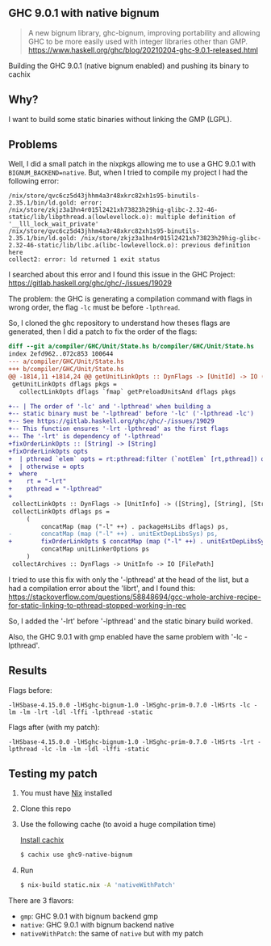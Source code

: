 ## GHC 9.0.1 with native bignum

> A new bignum library, ghc-bignum, improving portability and allowing GHC to
be more easily used with integer libraries other than GMP.
https://www.haskell.org/ghc/blog/20210204-ghc-9.0.1-released.html

Building the GHC 9.0.1 (native bignum enabled) and pushing its binary to
cachix

## Why?

I want to build some static binaries without linking the GMP (LGPL).

## Problems

Well, I did a small patch in the nixpkgs allowing me to use a GHC 9.0.1 with
`BIGNUM_BACKEND=native`. But, when I tried to compile my project I had the
following error:

```
/nix/store/qvc6cz5d43jhhm4a3r48xkrc82xh1s95-binutils-2.35.1/bin/ld.gold: error: /nix/store/zkjz3a1hn4r015l2421xh73823h29hig-glibc-2.32-46-static/lib/libpthread.a(lowlevellock.o): multiple definition of '__lll_lock_wait_private'
/nix/store/qvc6cz5d43jhhm4a3r48xkrc82xh1s95-binutils-2.35.1/bin/ld.gold: /nix/store/zkjz3a1hn4r015l2421xh73823h29hig-glibc-2.32-46-static/lib/libc.a(libc-lowlevellock.o): previous definition here
collect2: error: ld returned 1 exit status
```

I searched about this error and I found this issue in the GHC Project:
https://gitlab.haskell.org/ghc/ghc/-/issues/19029

The problem: the GHC is generating a compilation command with flags in wrong
order, the flag `-lc` must be before `-lpthread`.

So, I cloned the ghc repository to understand how theses flags are generated,
then I did a patch to fix the order of the flags:

```diff
diff --git a/compiler/GHC/Unit/State.hs b/compiler/GHC/Unit/State.hs
index 2efd962..072c853 100644
--- a/compiler/GHC/Unit/State.hs
+++ b/compiler/GHC/Unit/State.hs
@@ -1814,11 +1814,24 @@ getUnitLinkOpts :: DynFlags -> [UnitId] -> IO ([String], [String], [String])
 getUnitLinkOpts dflags pkgs =
   collectLinkOpts dflags `fmap` getPreloadUnitsAnd dflags pkgs

+-- | The order of '-lc' and '-lpthread' when building a
+-- static binary must be '-lpthread' before '-lc' ('-lpthread -lc')
+-- See https://gitlab.haskell.org/ghc/ghc/-/issues/19029
+-- This function ensures '-lrt -lpthread' as the first flags
+-- The '-lrt' is dependency of '-lpthread'
+fixOrderLinkOpts :: [String] -> [String]
+fixOrderLinkOpts opts
+  | pthread `elem` opts = rt:pthread:filter (`notElem` [rt,pthread]) opts
+  | otherwise = opts
+  where
+    rt = "-lrt"
+    pthread = "-lpthread"
+
 collectLinkOpts :: DynFlags -> [UnitInfo] -> ([String], [String], [String])
 collectLinkOpts dflags ps =
     (
         concatMap (map ("-l" ++) . packageHsLibs dflags) ps,
-        concatMap (map ("-l" ++) . unitExtDepLibsSys) ps,
+        fixOrderLinkOpts $ concatMap (map ("-l" ++) . unitExtDepLibsSys) ps,
         concatMap unitLinkerOptions ps
     )
 collectArchives :: DynFlags -> UnitInfo -> IO [FilePath]
```

I tried to use this fix with only the '-lpthread' at the head of the list, but a had a
compilation error about the 'librt', and I found this:
https://stackoverflow.com/questions/58848694/gcc-whole-archive-recipe-for-static-linking-to-pthread-stopped-working-in-rec

So, I added the '-lrt' before '-lpthread' and the static binary build worked. 

Also, the GHC 9.0.1 with gmp enabled have the same problem with '-lc -lpthread'.

## Results

Flags before:
```
-lHSbase-4.15.0.0 -lHSghc-bignum-1.0 -lHSghc-prim-0.7.0 -lHSrts -lc -lm -lm -lrt -ldl -lffi -lpthread -static
```

Flags after (with my patch):

```
-lHSbase-4.15.0.0 -lHSghc-bignum-1.0 -lHSghc-prim-0.7.0 -lHSrts -lrt -lpthread -lc -lm -lm -ldl -lffi -static
```


## Testing my patch

1. You must have [Nix](https://nixos.org/download.html) installed

2. Clone this repo

3. Use the following cache (to avoid a huge compilation time)

    [Install cachix](https://docs.cachix.org/installation.html)

    ```bash
    $ cachix use ghc9-native-bignum
    ```

4. Run
    ```bash
    $ nix-build static.nix -A 'nativeWithPatch'
    ```

There are 3 flavors:

- `gmp`: GHC 9.0.1 with bignum backend gmp
- `native`: GHC 9.0.1 with bignum backend native
- `nativeWithPatch`: the same of `native` but with my patch 

